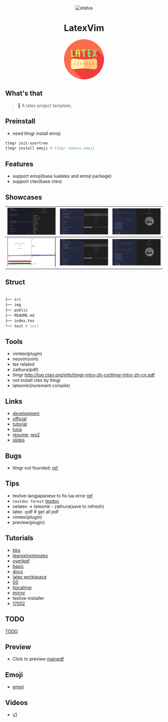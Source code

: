 <div align="center">
<img src="https://img.shields.io/badge/Status-ING-blueviolet.svg?style=flat-square&logo=Chakra-Ui&color=90E59A&logoColor=green" alt="status" >

</div>

<h1 align="center">LatexVim</h1>

<div align="center">

<img src="img/latex.png" width=128/>

</div>

## What's that

> 🎊 A latex project template,

## Preinstall

- need tlmgr install emoji

```bash
tlmgr init-usertree
tlmgr install emoji # tlmgr remove emoji
```

## Features

- support emoji(base lualatex and emoji package)
- support ctex(base ctex)

## Showcases

| <img src="img/00.png" align="bottom" width=256/> | <img src="img/03.png" align="bottom" width=256/> | <img src="img/02.png" align="bottom" width=256/> |
| :----------------------------------------------: | :----------------------------------------------: | ------------------------------------------------ |
| <img src="img/01.png" align="bottom" width=256/> | <img src="img/03.png" align="bottom" width=256/> | <img src="img/02.png" align="bottom" width=256/> |

## Struct

```bash

├── src
├── img
├── public
├── README.md
├── index.tex
└── test # test

```

## Tools

- vimtex(plugin)
- neovim(vim)
- tex related
- zathura(pdf)
- tlmgr
  http://tug.ctan.org/info/tlmgr-intro-zh-cn/tlmgr-intro-zh-cn.pdf
- not install ctex by tlmgr
- latexmk(increment compile)

## Links

- [development](https://segmentfault.com/a/1190000038145401)
- [official](https://www.latex-project.org/help/documentation/)
- [tutorial](https://nbviewer.org/github/xinychen/latex-cookbook/blob/main/chapter-1/section5.ipynb)
- [tuna](https://github.com/tuna/thuthesis)
- [resume](https://github.com/hijiangtao/resume), [res2](https://github.com/jankapunkt/latexcv)
- [slides](https://github.com/xinychen/awesome-beamer)

## Bugs

- tlmgr not founded: [ref](https://wiki.archlinux.org/title/TeX_Live#tlmgr)

## Tips

- texlive-langjapanese to fix lua error [ref](https://wiki.archlinux.org/title/TeX_Live/CJK#Missing_or_inconsistent_fonts)
- `textdoc forest` [texdoc](https://texdoc.org/index.html)
- xelatex -> latexmk - zathura(save to refresh)
- latex -pdf # get all pdf
- vimtex(plugin)
- preview(plugin)

## Tutorials

- [bbs](https://www.mysmth.net/nForum/#!board/TeX)
- [learnxinyminutes](https://learnxinyminutes.com/docs/latex/)
- [overleaf](https://www.overleaf.com/learn)
- [basic](https://www.learnlatex.org/en/)
- [docs](https://lvjr.bitbucket.io/tutorial/learn-latex.pdf)
- [latex workspace](https://www.latexstudio.net/archives/5900.html)
- [00](https://evian-zhang.github.io/index.html)
- [tlocalmgr](https://wiki.archlinux.org/title/TeX_Live)
- [mirror](https://mirrors.tuna.tsinghua.edu.cn/help/CTAN/)
- texlive-installer
- [17002](https://castel.dev/post/lecture-notes-2/)

## TODO

[TODO](docs/todo.norg)

## Preview

- Click to preview [mainpdf](dist/main.pdf)

## Emoji

- [emoji](https://texdoc.org/serve/emoji/0)

## Videos

- [v1](https://www.youtube.com/watch?v=M0p0y5sBBCo)
